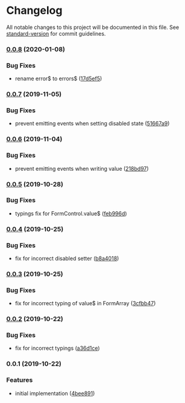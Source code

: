 # Changelog

All notable changes to this project will be documented in this file. See [standard-version](https://github.com/conventional-changelog/standard-version) for commit guidelines.

### [0.0.8](https://github.com/dirkluijk/ngx-typesafe-forms/compare/v0.0.7...v0.0.8) (2020-01-08)


### Bug Fixes

* rename error$ to errors$ ([17d5ef5](https://github.com/dirkluijk/ngx-typesafe-forms/commit/17d5ef537c5a202f990165dff20cdbcf8a18e86e))

### [0.0.7](https://github.com/dirkluijk/ngx-typesafe-forms/compare/v0.0.6...v0.0.7) (2019-11-05)


### Bug Fixes

* prevent emitting events when setting disabled state ([51667a9](https://github.com/dirkluijk/ngx-typesafe-forms/commit/51667a9))

### [0.0.6](https://github.com/dirkluijk/ngx-typesafe-forms/compare/v0.0.5...v0.0.6) (2019-11-04)


### Bug Fixes

* prevent emitting events when writing value ([218bd97](https://github.com/dirkluijk/ngx-typesafe-forms/commit/218bd97))

### [0.0.5](https://github.com/dirkluijk/ngx-typesafe-forms/compare/v0.0.4...v0.0.5) (2019-10-28)


### Bug Fixes

* typings fix for FormControl.value$ ([feb996d](https://github.com/dirkluijk/ngx-typesafe-forms/commit/feb996d))

### [0.0.4](https://github.com/dirkluijk/ngx-typesafe-forms/compare/v0.0.3...v0.0.4) (2019-10-25)


### Bug Fixes

* fix for incorrect disabled setter ([b8a4018](https://github.com/dirkluijk/ngx-typesafe-forms/commit/b8a4018))

### [0.0.3](https://github.com/dirkluijk/ngx-typesafe-forms/compare/v0.0.2...v0.0.3) (2019-10-25)


### Bug Fixes

* fix for incorrect typing of value$ in FormArray ([3cfbb47](https://github.com/dirkluijk/ngx-typesafe-forms/commit/3cfbb47))

### [0.0.2](https://github.com/dirkluijk/ngx-typesafe-forms/compare/v0.0.1...v0.0.2) (2019-10-22)


### Bug Fixes

* fix for incorrect typings ([a36d1ce](https://github.com/dirkluijk/ngx-typesafe-forms/commit/a36d1ce))

### 0.0.1 (2019-10-22)


### Features

* initial implementation ([4bee891](https://github.com/dirkluijk/ngx-typesafe-forms/commit/4bee891))
